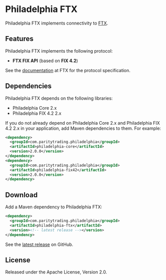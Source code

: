 # Philadelphia FTX

Philadelphia FTX implements connectivity to [FTX][].

  [FTX]: https://ftx.com/

## Features

Philadelphia FTX implements the following protocol:

- **FTX FIX API** (based on **FIX 4.2**)

See the [documentation][] at FTX for the protocol specification.

  [documentation]: https://docs.ftx.com/#fix-api

## Dependencies

Philadelphia FTX depends on the following libraries:

- Philadelphia Core 2.x
- Philadelphia FIX 4.2 2.x

If you do not already depend on Philadelphia Core 2.x and Philadelphia FIX 4.2
2.x in your application, add Maven dependencies to them. For example:

```xml
<dependency>
  <groupId>com.paritytrading.philadelphia</groupId>
  <artifactId>philadelphia-core</artifactId>
  <version>2.0.0</version>
</dependency>
<dependency>
  <groupId>com.paritytrading.philadelphia</groupId>
  <artifactId>philadelphia-fix42</artifactId>
  <version>2.0.0</version>
</dependency>
```

## Download

Add a Maven dependency to Philadelphia FTX:

```xml
<dependency>
  <groupId>com.paritytrading.philadelphia</groupId>
  <artifactId>philadelphia-ftx</artifactId>
  <version><!-- latest release --></version>
</dependency>
```

See the [latest release][] on GitHub.

  [latest release]: https://github.com/paritytrading/philadelphia-extras/releases/latest

## License

Released under the Apache License, Version 2.0.

